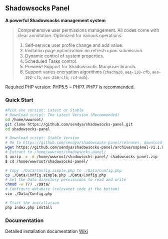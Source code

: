 ## Shadowsocks Panel

**A powerful Shadowsocks management system**

> Comprehensive user permissions management.
> All codes come with clear annotation.
> Optimized for various operations:
> 	1. Self-service user profile change and add value. 
> 	2. Invitation page optimization: no refresh upon submission.
> 	3. Dynamic control of system properties.
> 	4. Scheduled Tasks control.
> 	5. Preview! Support for Shadowsocks Manyuser branch.
> 	6. Support varies encryption algorithms (`chacha20`, `aes-128-cfb`, `aes-192-cfb`, `aes-256-cfb`, `rc4-md5`).

Required PHP version: PHP5.5 ~ PHP7. PHP7 is recommended.

### Quick Start
```bash
#Pick one version: Latest or Stable
# Download script: The Latest Version (Recommended)
cd /home/wwwroot/
git clone https://github.com/sendya/shadowsocks-panel.git
cd shadowsocks-panel

# Download script: Stable Version
# Go to https://github.com/sendya/shadowsocks-panel/releases, download the latest release version (current version: v1.1.90)
wget https://github.com/sendya/shadowsocks-panel/archive/sspanel-v1.1.90.zip -O shadowsocks-panel.zip
# Extract to /home/wwwroot/shadowsocks-panel/
$ unzip -o -d /home/wwwroot/shadowsocks-panel/ shadowsocks-panel.zip
$ cd /home/wwwroot/shadowsocks-panel/

# Copy ./Data/Config.simple.php to ./Data/Config.php
cp ./Data/Config.simple.php ./Data/Config.php
# Set the Data directory permissions to read and write
chmod -R 777 ./Data/
# Configure database (relevanet code at the bottom)
vim ./Data/Config.php

# Start the installation
php index.php install
```

### Documentation
Detailed installation documentation [Wiki](https://github.com/sendya/shadowsocks-panel/wiki)
